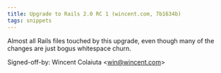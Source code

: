 ```yaml
---
title: Upgrade to Rails 2.0 RC 1 (wincent.com, 7b1634b)
tags: snippets
---
```


Almost all Rails files touched by this upgrade, even though many of the changes are just bogus whitespace churn.

Signed-off-by: Wincent Colaiuta &lt;win@wincent.com&gt;

